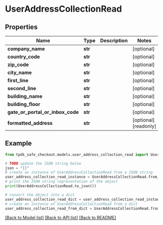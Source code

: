 # UserAddressCollectionRead



## Properties

Name | Type | Description | Notes
------------ | ------------- | ------------- | -------------
**company_name** | **str** |  | [optional] 
**country_code** | **str** |  | [optional] 
**zip_code** | **str** |  | [optional] 
**city_name** | **str** |  | [optional] 
**first_line** | **str** |  | [optional] 
**second_line** | **str** |  | [optional] 
**building_name** | **str** |  | [optional] 
**building_floor** | **str** |  | [optional] 
**gate_or_portal_or_inbox_code** | **str** |  | [optional] 
**formatted_address** | **str** |  | [optional] [readonly] 

## Example

```python
from tpdk_safe_checkout.models.user_address_collection_read import UserAddressCollectionRead

# TODO update the JSON string below
json = "{}"
# create an instance of UserAddressCollectionRead from a JSON string
user_address_collection_read_instance = UserAddressCollectionRead.from_json(json)
# print the JSON string representation of the object
print(UserAddressCollectionRead.to_json())

# convert the object into a dict
user_address_collection_read_dict = user_address_collection_read_instance.to_dict()
# create an instance of UserAddressCollectionRead from a dict
user_address_collection_read_from_dict = UserAddressCollectionRead.from_dict(user_address_collection_read_dict)
```
[[Back to Model list]](../README.md#documentation-for-models) [[Back to API list]](../README.md#documentation-for-api-endpoints) [[Back to README]](../README.md)


